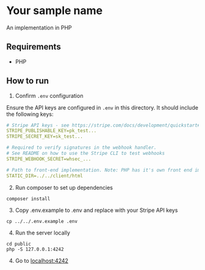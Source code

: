 # Your sample name

An implementation in PHP

## Requirements

- PHP

## How to run

1. Confirm `.env` configuration

Ensure the API keys are configured in `.env` in this directory. It should include the following keys:

```yaml
# Stripe API keys - see https://stripe.com/docs/development/quickstart#api-keys
STRIPE_PUBLISHABLE_KEY=pk_test...
STRIPE_SECRET_KEY=sk_test...

# Required to verify signatures in the webhook handler.
# See README on how to use the Stripe CLI to test webhooks
STRIPE_WEBHOOK_SECRET=whsec_...

# Path to front-end implementation. Note: PHP has it's own front end implementation.
STATIC_DIR=../../client/html
```

2. Run composer to set up dependencies

```
composer install
```

3. Copy .env.example to .env and replace with your Stripe API keys

```
cp ../../.env.example .env
```

4. Run the server locally

```
cd public
php -S 127.0.0.1:4242
```

4. Go to [localhost:4242](http://localhost:4242)
